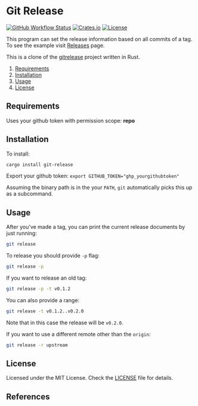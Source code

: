 # Git Release

[![GitHub Workflow Status](https://img.shields.io/github/actions/workflow/status/arsham/git-release/integration.yml?logo=github)](https://github.com/arsham/git-release/actions/workflows/integration.yml)
[![Crates.io](https://img.shields.io/crates/v/git-release?color=green&logo=rust&logoColor=orange)](https://crates.io/crates/git-release)
[![License](https://img.shields.io/github/license/arsham/git-release)](https://github.com/arsham/git-release/blob/master/LICENSE)

This program can set the release information based on all commits of a tag. To
see the example visit [Releases](https://github.com/arsham/git-release/releases)
page.

This is a clone of the [gitrelease] project written in Rust.

1. [Requirements](#requirements)
2. [Installation](#installation)
3. [Usage](#usage)
4. [License](#license)

## Requirements

Uses your github token with permission scope: **repo**

## Installation

To install:

```bash
cargo install git-release
```

Export your github token:
`export GITHUB_TOKEN="ghp_yourgithubtoken"`

Assuming the binary path is in the your `PATH`, `git` automatically picks this
up as a subcommand.

## Usage

After you've made a tag, you can print the current release documents by just
running:

```bash
git release
```

To release you should provide `-p` flag:

```bash
git release -p
```

If you want to release an old tag:

```bash
git release -p -t v0.1.2
```

You can also provide a range:

```bash
git release -t v0.1.2..v0.2.0
```

Note that in this case the release will be `v0.2.0`.

If you want to use a different remote other than the `origin`:

```bash
git release -r upstream
```

## License

Licensed under the MIT License. Check the [LICENSE](./LICENSE) file for details.

<!--
vim: foldlevel=1
-->

## References

[gitrelease]: https://github.com/arsham/gitrelease
